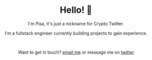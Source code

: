 <h1 align="center"> Hello! 👋 </h1>
<p align="center"> I'm Pisa, it's just a nickname for Crypto Twitter. <p>
<p align="center">I'm a fullstack engineer currently building projects to gain experience. <p>

<br>

<p align="center">
Want to get in touch?
  <a target="_blank" href="mailto: supremeisverycool@gmail.com">email me</a> or message me on <a target="_blank" href="https://twitter.com/messages/compose?recipient_id=1137784251498356737">twitter</a>
<p>
<br>

